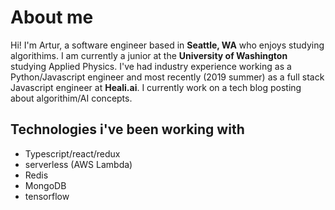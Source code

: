 # About me
Hi! I'm Artur, a software engineer based in **Seattle, WA** who enjoys studying algorithims. I am currently a junior at the **University of Washington** studying Applied Physics. I've had industry experience working as a Python/Javascript engineer and most recently (2019 summer) as a full stack Javascript engineer at **Heali.ai**. I currently work on a tech blog posting about algorithim/AI concepts.

## Technologies i've been working with
* Typescript/react/redux
* serverless (AWS Lambda)
* Redis
* MongoDB
* tensorflow
